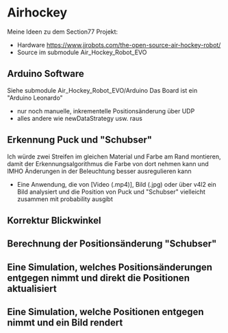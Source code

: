 # Airhockey
Meine Ideen zu dem Section77 Projekt:

* Hardware https://www.jjrobots.com/the-open-source-air-hockey-robot/
* Source im submodule Air_Hockey_Robot_EVO

## Arduino Software

Siehe submodule Air_Hockey_Robot_EVO/Arduino
Das Board ist ein "Arduino Leonardo"

* nur noch manuelle, inkrementelle Positionsänderung über UDP
* alles andere wie newDataStrategy usw. raus

## Erkennung Puck und "Schubser"

Ich würde zwei Streifen im gleichen Material und Farbe am Rand montieren,
damit der Erkennungsalgorithmus die Farbe von dort nehmen kann und
IMHO Änderungen in der Beleuchtung besser ausregulieren kann

* Eine Anwendung, die von [Video (.mp4)], Bild (.jpg) oder über v4l2 ein Bild analysiert und die
  Position von Puck und "Schubser" vielleicht zusammen mit probability ausgibt

## Korrektur Blickwinkel

## Berechnung der Positionsänderung "Schubser"

## Eine Simulation, welches Positionsänderungen entgegen nimmt und direkt die Positionen aktualisiert

## Eine Simulation, welche Positionen entgegen nimmt und ein Bild rendert

